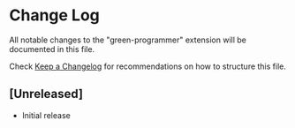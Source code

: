 # Change Log

All notable changes to the "green-programmer" extension will be documented in this file.

Check [Keep a Changelog](http://keepachangelog.com/) for recommendations on how to structure this file.

## [Unreleased]

- Initial release
